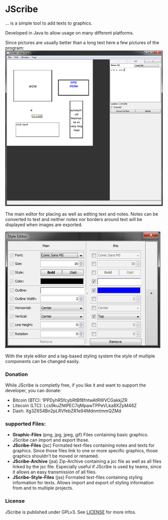 # JScribe
... is a simple tool to add texts to graphics.

Developed in Java to allow usage on many different platforms.

Since pictures are usually better than a long text here a few pictures of the program:
![main window](https://raw.githubusercontent.com/friendlyOverlordDev/JScribe/master/screenshot/mainWindow.png)

The main editor for placing as well as editing text and notes.
Notes can be converted to text and neither notes nor borders around text will be displayed when images are exported.

![the style editor](https://raw.githubusercontent.com/friendlyOverlordDev/JScribe/master/screenshot/styleEditor.png)

With the style editor and a tag-based styling system the style of multiple components can be changed easily.


### Donation
While JScribe is completly free, if you like it and want to support the developer, you can donate:
* Bitcoin (BTC): 1PPDyhR5fcybRtBf8fntwAtRWVCGakkjZR
* Litecoin (LTC): Lcs9kuZNtPEC7qMpawTPPeVLka8XZpM46Z
* Dash: Xg3Z6S4Bn2pLRVfebZR1e94MdnmtmmQZMd


### supported Files:
* __Graphic-Files__ (png, jpg, jpeg, gif)
Files containing basic graphics. JScribe can import and export those.
* __JScribe-Files__ (jsc)
Formated text-files containing notes and texts for graphics.
Since those files link to one or more specific graphics, those graphics shouldn't be moved or renamed.
* __JScribe-Archive__ (jsa)
Zip-Archive containing a jsc file as well as all files linked by the jsc file.
Especially useful if JScribe is used by teams, since it allows an easy transmission of all files.
* __JScribe-Style-Files__ (jss)
Formated text-files containing styling information for texts.
Allows import and export of styling information from and to multiple projects.




### License
JScribe is published under GPLv3.
See [LICENSE](LICENSE) for more infos.


